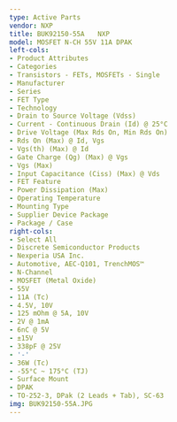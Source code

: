 ```yaml
---
type: Active Parts
vendor: NXP
title: BUK92150-55A　　NXP
model: MOSFET N-CH 55V 11A DPAK
left-cols:
- Product Attributes
- Categories
- Transistors - FETs, MOSFETs - Single
- Manufacturer
- Series
- FET Type
- Technology
- Drain to Source Voltage (Vdss)
- Current - Continuous Drain (Id) @ 25°C
- Drive Voltage (Max Rds On, Min Rds On)
- Rds On (Max) @ Id, Vgs
- Vgs(th) (Max) @ Id
- Gate Charge (Qg) (Max) @ Vgs
- Vgs (Max)
- Input Capacitance (Ciss) (Max) @ Vds
- FET Feature
- Power Dissipation (Max)
- Operating Temperature
- Mounting Type
- Supplier Device Package
- Package / Case
right-cols:
- Select All
- Discrete Semiconductor Products
- Nexperia USA Inc.
- Automotive, AEC-Q101, TrenchMOS™
- N-Channel
- MOSFET (Metal Oxide)
- 55V
- 11A (Tc)
- 4.5V, 10V
- 125 mOhm @ 5A, 10V
- 2V @ 1mA
- 6nC @ 5V
- ±15V
- 338pF @ 25V
- '-'
- 36W (Tc)
- -55°C ~ 175°C (TJ)
- Surface Mount
- DPAK
- TO-252-3, DPak (2 Leads + Tab), SC-63
img: BUK92150-55A.JPG
---
```

